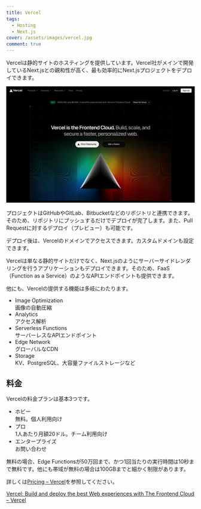 ```yaml
---
title: Vercel
tags:
  - Hosting
  - Next.js
cover: /assets/images/vercel.jpg
comment: true
---
```


Vercelは静的サイトのホスティングを提供しています。Vercel社がメインで開発しているNext.jsとの親和性が高く、最も効率的にNext.jsプロジェクトをデプロイできます。

[![VercelのWebサイト](/assets/images/vercel.jpg)](https://vercel.com/)

<!--more-->

プロジェクトはGitHubやGitLab、Bitbucketなどのリポジトリと連携できます。そのため、リポジトリにプッシュするだけでデプロイが完了します。また、Pull Requestに対するデプロイ（プレビュー）も可能です。

デプロイ後は、Vercelのドメインでアクセスできます。カスタムドメインも設定できます。

Vercelは単なる静的サイトだけでなく、Next.jsのようにサーバーサイドレンダリングを行うアプリケーションもデプロイできます。そのため、FaaS（Function as a Service）のようなAPIエンドポイントも提供できます。

他にも、Vercelの提供する機能は多岐にわたります。

- Image Optimization  
  画像の自動圧縮
- Analytics  
  アクセス解析
- Serverless Functions  
  サーバーレスなAPIエンドポイント
- Edge Network  
  グローバルなCDN
- Storage  
  KV、PostgreSQL、大容量ファイルストレージなど

## 料金

Vercelの料金プランは基本3つです。

- ホビー  
  無料。個人利用向け
- プロ  
  1人あたり月額20ドル。チーム利用向け
- エンタープライズ  
  お問い合わせ

無料の場合、Edge Functionsが50万回まで、かつ1回当たりの実行時間は10秒まで無料です。他にも帯域が無料の場合は100GBまでと細かく制限があります。

詳しくは[Pricing – Vercel](https://vercel.com/pricing)を参照してください。


[Vercel: Build and deploy the best Web experiences with The Frontend Cloud – Vercel](https://vercel.com/)
